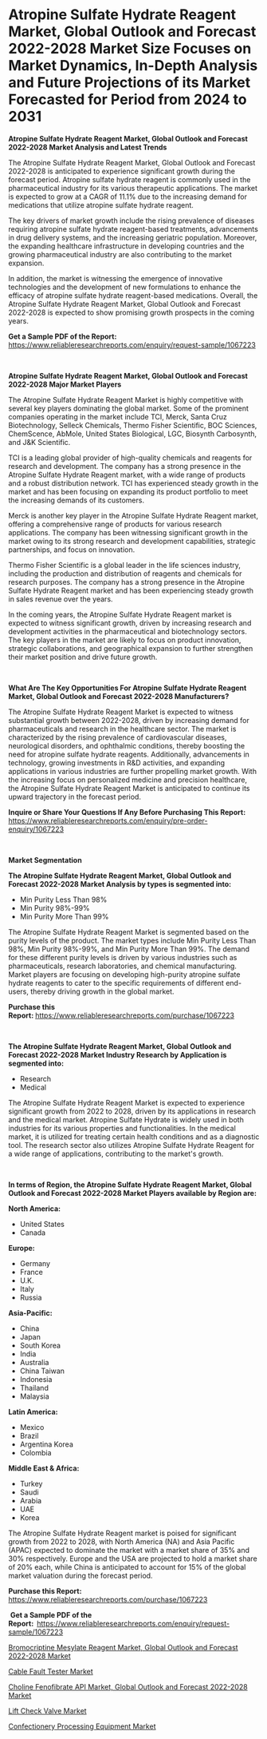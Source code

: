 <p><h1>Atropine Sulfate Hydrate Reagent Market, Global Outlook and Forecast 2022-2028 Market Size Focuses on Market Dynamics, In-Depth Analysis and Future Projections of its Market Forecasted for Period from 2024 to 2031</h1></p><p><strong>Atropine Sulfate Hydrate Reagent Market, Global Outlook and Forecast 2022-2028 Market Analysis and Latest Trends</strong></p>
<p><p>The Atropine Sulfate Hydrate Reagent Market, Global Outlook and Forecast 2022-2028 is anticipated to experience significant growth during the forecast period. Atropine sulfate hydrate reagent is commonly used in the pharmaceutical industry for its various therapeutic applications. The market is expected to grow at a CAGR of 11.1% due to the increasing demand for medications that utilize atropine sulfate hydrate reagent.</p><p>The key drivers of market growth include the rising prevalence of diseases requiring atropine sulfate hydrate reagent-based treatments, advancements in drug delivery systems, and the increasing geriatric population. Moreover, the expanding healthcare infrastructure in developing countries and the growing pharmaceutical industry are also contributing to the market expansion.</p><p>In addition, the market is witnessing the emergence of innovative technologies and the development of new formulations to enhance the efficacy of atropine sulfate hydrate reagent-based medications. Overall, the Atropine Sulfate Hydrate Reagent Market, Global Outlook and Forecast 2022-2028 is expected to show promising growth prospects in the coming years.</p></p>
<p><strong>Get a Sample PDF of the Report:&nbsp;</strong> <a href="https://www.reliableresearchreports.com/enquiry/request-sample/1067223">https://www.reliableresearchreports.com/enquiry/request-sample/1067223</a></p>
<p>&nbsp;</p>
<p><strong>Atropine Sulfate Hydrate Reagent Market, Global Outlook and Forecast 2022-2028 Major Market Players</strong></p>
<p><p>The Atropine Sulfate Hydrate Reagent Market is highly competitive with several key players dominating the global market. Some of the prominent companies operating in the market include TCI, Merck, Santa Cruz Biotechnology, Selleck Chemicals, Thermo Fisher Scientific, BOC Sciences, ChemScence, AbMole, United States Biological, LGC, Biosynth Carbosynth, and J&K Scientific. </p><p>TCI is a leading global provider of high-quality chemicals and reagents for research and development. The company has a strong presence in the Atropine Sulfate Hydrate Reagent market, with a wide range of products and a robust distribution network. TCI has experienced steady growth in the market and has been focusing on expanding its product portfolio to meet the increasing demands of its customers.</p><p>Merck is another key player in the Atropine Sulfate Hydrate Reagent market, offering a comprehensive range of products for various research applications. The company has been witnessing significant growth in the market owing to its strong research and development capabilities, strategic partnerships, and focus on innovation.</p><p>Thermo Fisher Scientific is a global leader in the life sciences industry, including the production and distribution of reagents and chemicals for research purposes. The company has a strong presence in the Atropine Sulfate Hydrate Reagent market and has been experiencing steady growth in sales revenue over the years.</p><p>In the coming years, the Atropine Sulfate Hydrate Reagent market is expected to witness significant growth, driven by increasing research and development activities in the pharmaceutical and biotechnology sectors. The key players in the market are likely to focus on product innovation, strategic collaborations, and geographical expansion to further strengthen their market position and drive future growth.</p></p>
<p>&nbsp;</p>
<p><strong>What Are The Key Opportunities For Atropine Sulfate Hydrate Reagent Market, Global Outlook and Forecast 2022-2028 Manufacturers?</strong></p>
<p><p>The Atropine Sulfate Hydrate Reagent Market is expected to witness substantial growth between 2022-2028, driven by increasing demand for pharmaceuticals and research in the healthcare sector. The market is characterized by the rising prevalence of cardiovascular diseases, neurological disorders, and ophthalmic conditions, thereby boosting the need for atropine sulfate hydrate reagents. Additionally, advancements in technology, growing investments in R&D activities, and expanding applications in various industries are further propelling market growth. With the increasing focus on personalized medicine and precision healthcare, the Atropine Sulfate Hydrate Reagent Market is anticipated to continue its upward trajectory in the forecast period.</p></p>
<p><strong>Inquire or Share Your Questions If Any Before Purchasing This Report:</strong> <a href="https://www.reliableresearchreports.com/enquiry/pre-order-enquiry/1067223">https://www.reliableresearchreports.com/enquiry/pre-order-enquiry/1067223</a></p>
<p>&nbsp;</p>
<p><strong>Market Segmentation</strong></p>
<p><strong>The Atropine Sulfate Hydrate Reagent Market, Global Outlook and Forecast 2022-2028 Market Analysis by types is segmented into:</strong></p>
<p><ul><li>Min Purity Less Than 98%</li><li>Min Purity 98%-99%</li><li>Min Purity More Than 99%</li></ul></p>
<p><p>The Atropine Sulfate Hydrate Reagent Market is segmented based on the purity levels of the product. The market types include Min Purity Less Than 98%, Min Purity 98%-99%, and Min Purity More Than 99%. The demand for these different purity levels is driven by various industries such as pharmaceuticals, research laboratories, and chemical manufacturing. Market players are focusing on developing high-purity atropine sulfate hydrate reagents to cater to the specific requirements of different end-users, thereby driving growth in the global market.</p></p>
<p><strong>Purchase this Report:&nbsp;</strong><a href="https://www.reliableresearchreports.com/purchase/1067223">https://www.reliableresearchreports.com/purchase/1067223</a></p>
<p>&nbsp;</p>
<p><strong>The Atropine Sulfate Hydrate Reagent Market, Global Outlook and Forecast 2022-2028 Market Industry Research by Application is segmented into:</strong></p>
<p><ul><li>Research</li><li>Medical</li></ul></p>
<p><p>The Atropine Sulfate Hydrate Reagent Market is expected to experience significant growth from 2022 to 2028, driven by its applications in research and the medical market. Atropine Sulfate Hydrate is widely used in both industries for its various properties and functionalities. In the medical market, it is utilized for treating certain health conditions and as a diagnostic tool. The research sector also utilizes Atropine Sulfate Hydrate Reagent for a wide range of applications, contributing to the market's growth.</p></p>
<p>&nbsp;</p>
<p><strong>In terms of Region, the Atropine Sulfate Hydrate Reagent Market, Global Outlook and Forecast 2022-2028 Market Players available by Region are:</strong></p>
<p>
    <p> <strong> North America: </strong>
        <ul>
            <li>United States</li>
            <li>Canada</li>
        </ul>
        </p> 
    <p> <strong> Europe: </strong>
        <ul>
            <li>Germany</li>
            <li>France</li>
            <li>U.K.</li>
            <li>Italy</li>
            <li>Russia</li>
        </ul>
        </p> 
    <p> <strong> Asia-Pacific: </strong>
        <ul>
            <li>China</li>
            <li>Japan</li>
            <li>South Korea</li>
            <li>India</li>
            <li>Australia</li>
            <li>China Taiwan</li>
            <li>Indonesia</li>
            <li>Thailand</li>
            <li>Malaysia</li>
        </ul>
        </p> 
    <p> <strong> Latin America: </strong>
        <ul>
            <li>Mexico</li>
            <li>Brazil</li>
            <li>Argentina Korea</li>
            <li>Colombia</li>
        </ul>
        </p> 
    <p> <strong> Middle East & Africa: </strong>
        <ul>
            <li>Turkey</li>
            <li>Saudi</li>
            <li>Arabia</li>
            <li>UAE</li>
            <li>Korea</li>
        </ul>
    </p>
    </p>
<p><p>The Atropine Sulfate Hydrate Reagent market is poised for significant growth from 2022 to 2028, with North America (NA) and Asia Pacific (APAC) expected to dominate the market with a market share of 35% and 30% respectively. Europe and the USA are projected to hold a market share of 20% each, while China is anticipated to account for 15% of the global market valuation during the forecast period.</p></p>
<p><strong>Purchase this Report: </strong><a href="https://www.reliableresearchreports.com/purchase/1067223">https://www.reliableresearchreports.com/purchase/1067223</a></p>
<p>&nbsp;<strong>Get a Sample PDF of the Report:&nbsp;&nbsp;</strong><a href="https://www.reliableresearchreports.com/enquiry/request-sample/1067223">https://www.reliableresearchreports.com/enquiry/request-sample/1067223</a></p>
<p><strong></strong></p>
<p><p><a href="https://github.com/julyju69/Market-Research-Report-List-1/blob/main/bromocriptine-mesylate-reagent-market-global-outlook-and-forecast-2022-2028-market.md">Bromocriptine Mesylate Reagent Market, Global Outlook and Forecast 2022-2028 Market</a></p><p><a href="https://medium.com/@evertkohler82/cable-fault-tester-market-furnishes-information-on-market-share-market-trends-and-market-growth-7a6c72b95d6d">Cable Fault Tester Market</a></p><p><a href="https://github.com/nathandecarvalho/Market-Research-Report-List-1/blob/main/choline-fenofibrate-api-market-global-outlook-and-forecast-2022-2028-market.md">Choline Fenofibrate API Market, Global Outlook and Forecast 2022-2028 Market</a></p><p><a href="https://medium.com/@evertkohler82/lift-check-valve-market-analysis-its-cagr-market-segmentation-and-global-industry-overview-e92a7f8279d9">Lift Check Valve Market</a></p><p><a href="https://medium.com/@karleeprice2004/confectionery-processing-equipment-nbsp-market-focuses-on-market-share-size-and-projected-forecast-04c33da9aedb">Confectionery Processing Equipment Market</a></p></p>